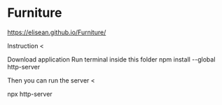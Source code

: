 # Furniture
https://elisean.github.io/Furniture/



Instruction  <

Download application
Run terminal inside this folder
npm install --global http-server

>

Then you can run the server <

npx http-server 
>
